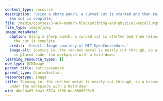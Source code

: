 ```yaml
---
content_type: resource
description: 'Using a sharp punch, a curved cut is started and then reinscribed until
  the cut is complete. '
file: /media/courses/3-a04-modern-blacksmithing-and-physical-metallurgy-fall-2008/dbd2da896ba16574f198bea0580296f9_078.jpg
file_type: image/jpeg
image_metadata:
  caption: Using a sharp punch, a curved cut is started and then reinscribed until
    the cut is complete.
  credit: 'Credit: Image courtesy of MIT OpenCourseWare.'
  image-alt: Zooming in, the red-hot metal is nearly cut through, so a bronze plate
    is placed under the workpiece with a hold-down.
learning_resource_types: []
ocw_type: OCWImage
parent_title: bottleopener4
parent_type: CourseSection
resourcetype: Image
title: Zooming in, the red-hot metal is nearly cut through, so a bronze plate is placed
  under the workpiece with a hold-down
uid: dbd2da89-6ba1-6574-f198-bea0580296f9
---
```

